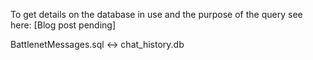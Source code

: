 To get details on the database in use and the purpose of the query see here:
[Blog post pending]

BattlenetMessages.sql <-> chat_history.db
